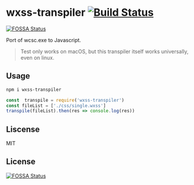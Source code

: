 # wxss-transpiler [![Build Status][ci-img]][ci]
[![FOSSA Status](https://app.fossa.io/api/projects/git%2Bgithub.com%2FIOriens%2Fwxss-transpiler.svg?type=shield)](https://app.fossa.io/projects/git%2Bgithub.com%2FIOriens%2Fwxss-transpiler?ref=badge_shield)

Port of wcsc.exe to Javascript.
> Test only works on macOS, but this transpiler itself works universally, even on linux.

## Usage

```sh
npm i wxss-transpiler
```

```js
const  transpile = require('wxss-transpiler')
const fileList = ['./css/single.wxss']
transpile(fileList).then(res => console.log(res))
```

## Liscense

MIT

[ci-img]:  https://travis-ci.org/IOriens/wxss-transpiler.svg
[ci]:      https://travis-ci.org/IOriens/wxss-transpiler


## License
[![FOSSA Status](https://app.fossa.io/api/projects/git%2Bgithub.com%2FIOriens%2Fwxss-transpiler.svg?type=large)](https://app.fossa.io/projects/git%2Bgithub.com%2FIOriens%2Fwxss-transpiler?ref=badge_large)